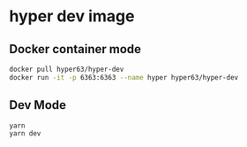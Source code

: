 # hyper dev image

## Docker container mode

```sh
docker pull hyper63/hyper-dev
docker run -it -p 6363:6363 --name hyper hyper63/hyper-dev
```

## Dev Mode

```sh
yarn
yarn dev
```

